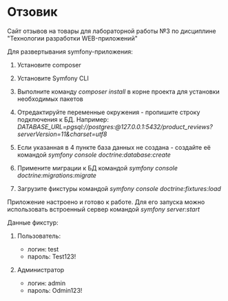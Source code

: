 # Отзовик
Сайт отзывов на товары для лабораторной работы №3 по дисциплине "Технологии разработки WEB-приложений" 

Для развертывания symfony-приложения:

1. Установите composer

2. Установите Symfony CLI

3. Выполните команду *composer install* в корне проекта для установки необходимых пакетов

4. Отредактируйте переменные окружения - пропишите строку подключения к БД. Например: *DATABASE_URL=pgsql://postgres:@127.0.0.1:5432/product_reviews?serverVersion=11&charset=utf8*

5. Если указанная в 4 пункте база данных не создана - создайте её командой *symfony console doctrine:database:create*

6. Примените миграции к БД командой *symfony console doctrine:migrations:migrate*

7. Загрузите фикстуры командой *symfony console doctrine:fixtures:load*

Приложение настроено и готово к работе. Для его запуска можно использовать встроенный сервер командой *symfony server:start*

Данные фикстур:
1. Пользователь:
    - логин: test
    - пароль: Test123!
    
2. Администратор
    - логин: admin
    - пароль: Odmin123!